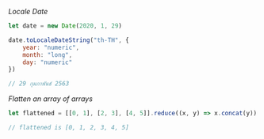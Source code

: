 *Locale Date*
```javascript
let date = new Date(2020, 1, 29)

date.toLocaleDateString("th-TH", {
    year: "numeric",
    month: "long",
    day: "numeric"
})

// 29 กุมภาพันธ์ 2563
```

*Flatten an array of arrays*
```javascript
let flattened = [[0, 1], [2, 3], [4, 5]].reduce((x, y) => x.concat(y))

// flattened is [0, 1, 2, 3, 4, 5]
```
